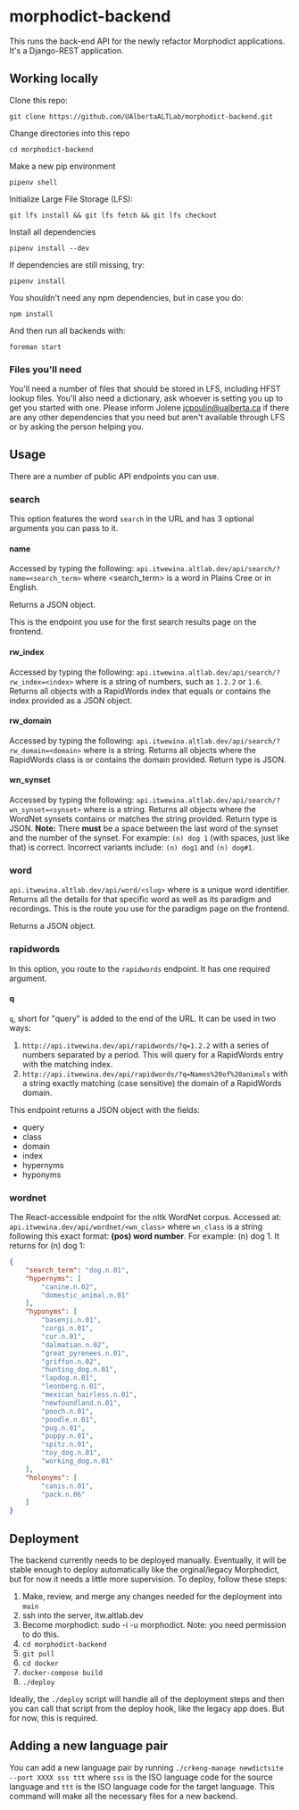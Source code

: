 # morphodict-backend
This runs the back-end API for the newly refactor Morphodict applications.
It's a Django-REST application.

## Working locally
Clone this repo:
```shell
git clone https://github.com/UAlbertaALTLab/morphodict-backend.git
```

Change directories into this repo
```shell
cd morphodict-backend
```

Make a new pip environment
```shell
pipenv shell
```

Initialize Large File Storage (LFS):
```shell
git lfs install && git lfs fetch && git lfs checkout
```

Install all dependencies
```shell
pipenv install --dev
```

If dependencies are still missing, try:
```shell
pipenv install
```

You shouldn't need any npm dependencies, but in case you do:
```shell
npm install
```

And then run all backends with:
```shell
foreman start
```

### Files you'll need
You'll need a number of files that should be stored in LFS, including HFST lookup
files. You'll also need a dictionary, ask whoever is setting you up to 
get you started with one. Please inform Jolene <jcpoulin@ualberta.ca> if 
there are any other dependencies that you need but aren't available through 
LFS or by asking the person helping you.


## Usage
There are a number of public API endpoints you can use.

### search
This option features the word `search` in the URL and has 3 optional arguments you can pass to it.

#### name
Accessed by typing the following: 
`api.itwewina.altlab.dev/api/search/?name=<search_term>` where <search_term> 
is a word in Plains Cree or in English.

Returns a JSON object.

This is the endpoint you use for the first search results page on the frontend.

#### rw_index
Accessed by typing the following: `api.itwewina.altlab.dev/api/search/?rw_index=<index>`
 where <index> is a string of numbers, such as `1.2.2` or `1.6`. Returns 
all objects with a RapidWords index that equals or contains the index provided 
as a JSON object.

#### rw_domain
Accessed by typing the following: 
`api.itwewina.altlab.dev/api/search/?rw_domain=<domain>` where <domain> is a string. 
Returns all objects where the RapidWords class is or contains the domain provided. 
Return type is JSON.

#### wn_synset
Accessed by typing the following: 
`api.itwewina.altlab.dev/api/search/?wn_synset=<synset>` where <synset> is a string. 
Returns all objects where the WordNet synsets contains or matches the string provided. 
Return type is JSON.
**Note:** There **must** be a space between the last word of the synset and 
the number of the synset. For example: `(n) dog 1` (with spaces, just like that) 
is correct. Incorrect variants include: `(n) dog1` and `(n) dog#1`.

### word
`api.itwewina.altlab.dev/api/word/<slug>` where <slug> is a unique word identifier. 
Returns all the details for that specific word as well as its paradigm and 
recordings. This is the route you use for the paradigm page on the frontend.

Returns a JSON object.

### rapidwords
In this option, you route to the `rapidwords` endpoint. It has one required argument.

#### q
`q`, short for "query" is added to the end of the URL. It can be used in two ways:

1. `http://api.itwewina.dev/api/rapidwords/?q=1.2.2` with a series of numbers separated 
by a period. This will query for a RapidWords entry with the matching index.
2. `http://api.itwewina.dev/api/rapidwords/?q=Names%20of%20animals` with a string exactly matching 
   (case sensitive) the domain of a RapidWords domain.
   
This endpoint returns a JSON object with the fields:
* query
* class
* domain
* index
* hypernyms
* hyponyms

### wordnet
The React-accessible endpoint for the nltk WordNet corpus. Accessed at: 
`api.itwewina.dev/api/wordnet/<wn_class>` where `wn_class` is a string following 
this exact format: **(pos) word number**. For example: (n) dog 1. It returns for (n) dog 1:
```json
{
    "search_term": "dog.n.01",
    "hypernyms": [
        "canine.n.02",
        "domestic_animal.n.01"
    ],
    "hyponyms": [
        "basenji.n.01",
        "corgi.n.01",
        "cur.n.01",
        "dalmatian.n.02",
        "great_pyrenees.n.01",
        "griffon.n.02",
        "hunting_dog.n.01",
        "lapdog.n.01",
        "leonberg.n.01",
        "mexican_hairless.n.01",
        "newfoundland.n.01",
        "pooch.n.01",
        "poodle.n.01",
        "pug.n.01",
        "puppy.n.01",
        "spitz.n.01",
        "toy_dog.n.01",
        "working_dog.n.01"
    ],
    "holonyms": [
        "canis.n.01",
        "pack.n.06"
    ]
}
```

## Deployment
The backend currently needs to be deployed manually. Eventually, it will be 
stable enough to deploy automatically like the orginal/legacy Morphodict, but 
for now it needs a little more supervision. To deploy, follow these steps:
1. Make, review, and merge any changes needed for the deployment into `main`
2. ssh into the server, itw.altlab.dev
3. Become morphodict: sudo -i -u morphodict. Note: you need permission to do this.
4. `cd morphodict-backend`
5. `git pull`
6. `cd docker`
7. `docker-compose build`
8. `./deploy`

Ideally, the `./deploy` script will handle all of the deployment steps 
and then you can call that script from the deploy hook, like the legacy 
app does. But for now, this is required.

## Adding a new language pair
You can add a new language pair by running `./crkeng-manage newdictsite 
--port XXXX sss ttt` where `sss` is the ISO language code for the source language 
and `ttt` is the ISO language code for the target language. This command will 
make all the necessary files for a new backend.
